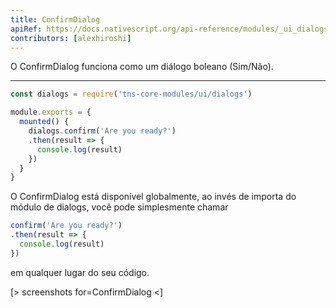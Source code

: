 ```yaml
---
title: ConfirmDialog
apiRef: https://docs.nativescript.org/api-reference/modules/_ui_dialogs_#confirm
contributors: [alexhiroshi]
---
```


O ConfirmDialog funciona como um diálogo boleano (Sim/Não).

---

```javascript
const dialogs = require('tns-core-modules/ui/dialogs')

module.exports = {
  mounted() {
    dialogs.confirm('Are you ready?')
    .then(result => {
      console.log(result)
    })
  }
}
```

O ConfirmDialog está disponível globalmente, ao invés de importa do módulo de dialogs, você pode simplesmente chamar

```javascript
confirm('Are you ready?')
.then(result => {
  console.log(result)
})
```

em qualquer lugar do seu código.

[> screenshots for=ConfirmDialog <]